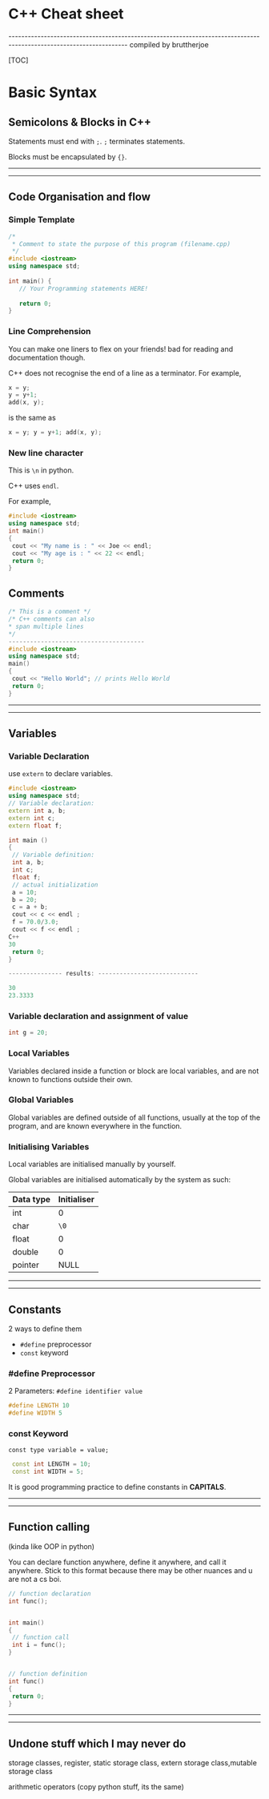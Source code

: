 # C++ Cheat sheet

-------------------------------------------------------------------------------------------------------------------      compiled by bruttherjoe





[TOC]

# Basic Syntax

## Semicolons & Blocks in C++

Statements must end with `;`.  `;` terminates statements. 

Blocks must be encapsulated by `{}`.





------

------





## Code Organisation and flow

### Simple Template
```c++
/*
 * Comment to state the purpose of this program (filename.cpp)
 */
#include <iostream>
using namespace std;
 
int main() {
   // Your Programming statements HERE!
 
   return 0;
}
```

### Line Comprehension

You can make one liners to flex on your friends! bad for reading and documentation though.

C++ does not recognise the end of a line as a terminator. For example,

```c++
x = y;
y = y+1;
add(x, y);
```

is the same as

```c++
x = y; y = y+1; add(x, y);
```

### New line character 

This is `\n` in python.

C++ uses `endl`.

For example,

```c++
#include <iostream>
using namespace std;
int main()
{
 cout << "My name is : " << Joe << endl;
 cout << "My age is : " << 22 << endl;
 return 0;
}
```

## Comments

```c++
/* This is a comment */
/* C++ comments can also
* span multiple lines
*/
--------------------------------------
#include <iostream>
using namespace std;
main()
{
 cout << "Hello World"; // prints Hello World
 return 0;
}
```





------

------





## Variables

### Variable Declaration

use `extern` to declare variables.

```c++
#include <iostream>
using namespace std;
// Variable declaration:
extern int a, b;
extern int c;
extern float f;

int main ()
{
 // Variable definition:
 int a, b;
 int c;
 float f;
 // actual initialization
 a = 10;
 b = 20;
 c = a + b;
 cout << c << endl ;
 f = 70.0/3.0;
 cout << f << endl ;
C++
30
 return 0;
}

--------------- results: ----------------------------

30
23.3333
```

### Variable declaration and assignment of value

```c++
int g = 20;
```

### Local Variables

Variables declared inside a function or block are local variables, and are not known to functions outside their own.

### Global Variables

Global variables are defined outside of all functions, usually at the top of the program, and are known everywhere in the function.

### Initialising Variables

Local variables are initialised manually by yourself.

Global variables are initialised automatically by the system as such:

| Data type | Initialiser |
| --------- | ----------- |
| int       | 0           |
| char      | `\0`        |
| float     | 0           |
| double    | 0           |
| pointer   | NULL        |





------

------





## Constants

2 ways to define them

- `#define` preprocessor
- `const` keyword



### #define Preprocessor

2 Parameters:
`#define identifier value`

```c++
#define LENGTH 10
#define WIDTH 5
```



### const Keyword

`const type variable = value;`

```c++
 const int LENGTH = 10;
 const int WIDTH = 5;
```





It is good programming practice to define constants in **CAPITALS**.





------

------





## Function calling 

(kinda like OOP in python)

You can declare function anywhere, define it anywhere, and call it anywhere. Stick to this format because there may be other nuances and u are not a cs boi.

```c++
// function declaration
int func();


int main()
{
 // function call
 int i = func();
}


// function definition
int func()
{
 return 0;
}

```





------

------



## Undone stuff which I may never do

storage classes, register, static storage class, extern storage class,mutable storage class

arithmetic operators (copy python stuff, its the same)

